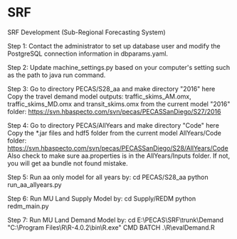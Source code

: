 # SRF
SRF Development (Sub-Regional Forecasting System)

Step 1: Contact the administrator to set up database user and modify the PostgreSQL connection information in dbparams.yaml. 

Step 2: Update machine_settings.py based on your computer's setting such as the path to java run command.

Step 3: Go to directory PECAS/S28_aa and make directory "2016" here
        Copy the travel demand model outputs: traffic_skims_AM.omx, traffic_skims_MD.omx and transit_skims.omx from
        the current model "2016" folder: https://svn.hbaspecto.com/svn/pecas/PECASSanDiego/S27/2016

Step 4: Go to directory PECAS/AllYears and make directory "Code" here
        Copy the *.jar files and hdf5 folder from the current model AllYears/Code folder: 
        https://svn.hbaspecto.com/svn/pecas/PECASSanDiego/S28/AllYears/Code
        Also check to make sure aa.properties is in the AllYears/Inputs folder. If not, you will get aa bundle not found mistake.

Step 5: Run aa only model for all years by: 
        cd PECAS/S28_aa
        python run_aa_allyears.py 

Step 6: Run MU Land Supply Model by:
        cd Supply/REDM
        python redm_main.py
        
        
Step 7: Run MU Land Demand Model by:
        cd E:\PECAS\SRF\trunk\Demand
        "C:\Program Files\R\R-4.0.2\bin\R.exe" CMD BATCH .\R\evalDemand.R
        





